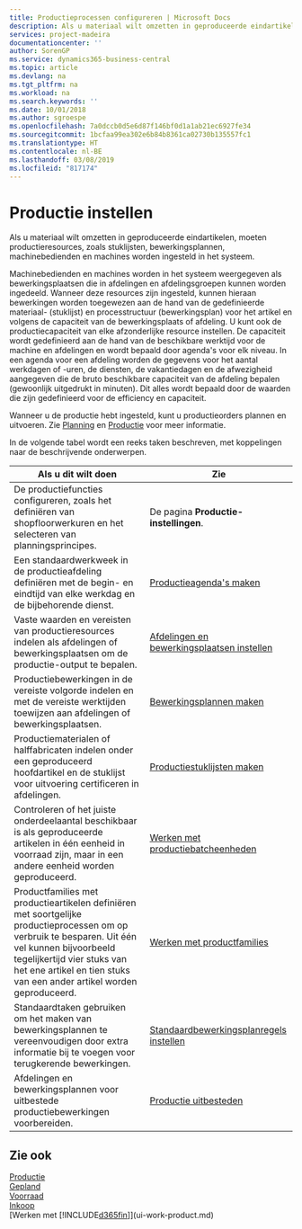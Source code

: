 ```yaml
---
title: Productieprocessen configureren | Microsoft Docs
description: Als u materiaal wilt omzetten in geproduceerde eindartikelen, moeten productieresources, zoals stuklijsten, bewerkingsplannen, machinebedienden en machines worden ingesteld in het systeem.
services: project-madeira
documentationcenter: ''
author: SorenGP
ms.service: dynamics365-business-central
ms.topic: article
ms.devlang: na
ms.tgt_pltfrm: na
ms.workload: na
ms.search.keywords: ''
ms.date: 10/01/2018
ms.author: sgroespe
ms.openlocfilehash: 7a0dccb0d5e6d87f146bf0d1a1ab21ec6927fe34
ms.sourcegitcommit: 1bcfaa99ea302e6b84b8361ca02730b135557fc1
ms.translationtype: HT
ms.contentlocale: nl-BE
ms.lasthandoff: 03/08/2019
ms.locfileid: "817174"
---
```

# <a name="setting-up-manufacturing"></a>Productie instellen
Als u materiaal wilt omzetten in geproduceerde eindartikelen, moeten productieresources, zoals stuklijsten, bewerkingsplannen, machinebedienden en machines worden ingesteld in het systeem.

Machinebedienden en machines worden in het systeem weergegeven als bewerkingsplaatsen die in afdelingen en afdelingsgroepen kunnen worden ingedeeld. Wanneer deze resources zijn ingesteld, kunnen hieraan bewerkingen worden toegewezen aan de hand van de gedefinieerde materiaal- (stuklijst) en processtructuur (bewerkingsplan) voor het artikel en volgens de capaciteit van de bewerkingsplaats of afdeling. U kunt ook de productiecapaciteit van elke afzonderlijke resource instellen. De capaciteit wordt gedefinieerd aan de hand van de beschikbare werktijd voor de machine en afdelingen en wordt bepaald door agenda's voor elk niveau. In een agenda voor een afdeling worden de gegevens voor het aantal werkdagen of -uren, de diensten, de vakantiedagen en de afwezigheid aangegeven die de bruto beschikbare capaciteit van de afdeling bepalen (gewoonlijk uitgedrukt in minuten). Dit alles wordt bepaald door de waarden die zijn gedefinieerd voor de efficiency en capaciteit.  

Wanneer u de productie hebt ingesteld, kunt u productieorders plannen en uitvoeren. Zie [Planning](production-planning.md) en [Productie](production-manage-manufacturing.md) voor meer informatie.  

 In de volgende tabel wordt een reeks taken beschreven, met koppelingen naar de beschrijvende onderwerpen.   

|**Als u dit wilt doen**|**Zie**|  
|------------|-------------|  
|De productiefuncties configureren, zoals het definiëren van shopfloorwerkuren en het selecteren van planningsprincipes.|De pagina **Productie-instellingen**.|  
|Een standaardwerkweek in de productieafdeling definiëren met de begin- en eindtijd van elke werkdag en de bijbehorende dienst.|[Productieagenda's maken](production-how-to-create-work-center-calendars.md)|  
|Vaste waarden en vereisten van productieresources indelen als afdelingen of bewerkingsplaatsen om de productie-output te bepalen.|[Afdelingen en bewerkingsplaatsen instellen](production-how-to-set-up-work-and-machine-centers.md)|
|Productiebewerkingen in de vereiste volgorde indelen en met de vereiste werktijden toewijzen aan afdelingen of bewerkingsplaatsen.|[Bewerkingsplannen maken](production-how-to-create-routings.md)|
|Productiematerialen of halffabricaten indelen onder een geproduceerd hoofdartikel en de stuklijst voor uitvoering certificeren in afdelingen.|[Productiestuklijsten maken](production-how-to-create-production-boms.md)|
|Controleren of het juiste onderdeelaantal beschikbaar is als geproduceerde artikelen in één eenheid in voorraad zijn, maar in een andere eenheid worden geproduceerd.|[Werken met productiebatcheenheden](production-how-to-use-the-manufacturing-batch-unit-of-measure.md)|  
|Productfamilies met productieartikelen definiëren met soortgelijke productieprocessen om op verbruik te besparen. Uit één vel kunnen bijvoorbeeld tegelijkertijd vier stuks van het ene artikel en tien stuks van een ander artikel worden geproduceerd.|[Werken met productfamilies](production-how-work-family.md)|
|Standaardtaken gebruiken om het maken van bewerkingsplannen te vereenvoudigen door extra informatie bij te voegen voor terugkerende bewerkingen.|[Standaardbewerkingsplanregels instellen](production-how-set-up-standard-routing-lines.md)|  
|Afdelingen en bewerkingsplannen voor uitbestede productiebewerkingen voorbereiden.|[Productie uitbesteden](production-how-to-subcontract-manufacturing.md)|  

## <a name="see-also"></a>Zie ook
[Productie](production-manage-manufacturing.md)    
[Gepland](production-planning.md)   
[Voorraad](inventory-manage-inventory.md)  
[Inkoop](purchasing-manage-purchasing.md)  
[Werken met [!INCLUDE[d365fin](includes/d365fin_md.md)]](ui-work-product.md)
